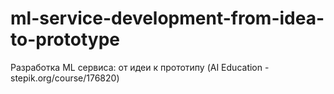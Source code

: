 # ml-service-development-from-idea-to-prototype
Разработка ML сервиса: от идеи к прототипу (AI Education - stepik.org/course/176820)
